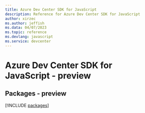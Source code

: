 ```yaml
---
title: Azure Dev Center SDK for JavaScript
description: Reference for Azure Dev Center SDK for JavaScript
author: xirzec
ms.author: jeffish
ms.data: 04/07/2023
ms.topic: reference
ms.devlang: javascript
ms.service: devcenter
---
```

# Azure Dev Center SDK for JavaScript - preview
## Packages - preview
[!INCLUDE [packages](dev-center-index.md)]